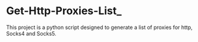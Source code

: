 # Get-Http-Proxies-List_
This project is a python script designed to generate a list of proxies for http, Socks4 and Socks5.
